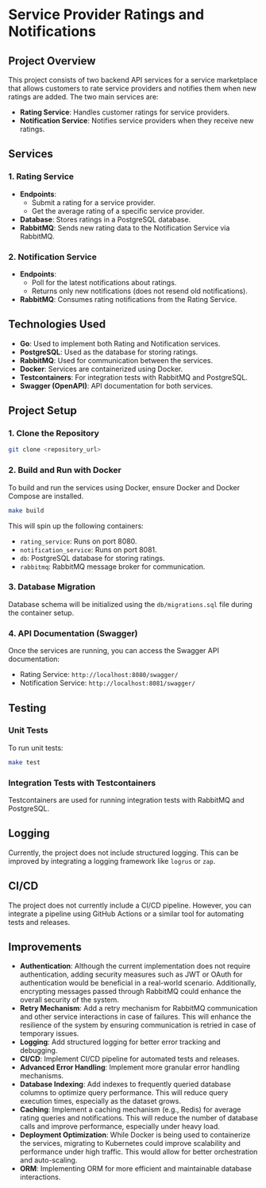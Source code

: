 
# Service Provider Ratings and Notifications

## Project Overview

This project consists of two backend API services for a service marketplace that allows customers to rate service providers and notifies them when new ratings are added. The two main services are:

- **Rating Service**: Handles customer ratings for service providers.
- **Notification Service**: Notifies service providers when they receive new ratings.

## Services

### 1. Rating Service
- **Endpoints**:
  - Submit a rating for a service provider.
  - Get the average rating of a specific service provider.
- **Database**: Stores ratings in a PostgreSQL database.
- **RabbitMQ**: Sends new rating data to the Notification Service via RabbitMQ.
  
### 2. Notification Service
- **Endpoints**:
  - Poll for the latest notifications about ratings.
  - Returns only new notifications (does not resend old notifications).
- **RabbitMQ**: Consumes rating notifications from the Rating Service.

## Technologies Used
- **Go**: Used to implement both Rating and Notification services.
- **PostgreSQL**: Used as the database for storing ratings.
- **RabbitMQ**: Used for communication between the services.
- **Docker**: Services are containerized using Docker.
- **Testcontainers**: For integration tests with RabbitMQ and PostgreSQL.
- **Swagger (OpenAPI)**: API documentation for both services.

## Project Setup

### 1. Clone the Repository
```bash
git clone <repository_url>
```

### 2. Build and Run with Docker
To build and run the services using Docker, ensure Docker and Docker Compose are installed.

```bash
make build
```

This will spin up the following containers:
- `rating_service`: Runs on port 8080.
- `notification_service`: Runs on port 8081.
- `db`: PostgreSQL database for storing ratings.
- `rabbitmq`: RabbitMQ message broker for communication.

### 3. Database Migration
Database schema will be initialized using the `db/migrations.sql` file during the container setup.

### 4. API Documentation (Swagger)
Once the services are running, you can access the Swagger API documentation:
- Rating Service: `http://localhost:8080/swagger/`
- Notification Service: `http://localhost:8081/swagger/`

## Testing

### Unit Tests
To run unit tests:
```bash
make test
```

### Integration Tests with Testcontainers
Testcontainers are used for running integration tests with RabbitMQ and PostgreSQL.

## Logging
Currently, the project does not include structured logging. This can be improved by integrating a logging framework like `logrus` or `zap`.

## CI/CD
The project does not currently include a CI/CD pipeline. However, you can integrate a pipeline using GitHub Actions or a similar tool for automating tests and releases.

## Improvements
- **Authentication**: Although the current implementation does not require authentication, adding security measures such as JWT or OAuth for authentication would be beneficial in a real-world scenario. Additionally, encrypting messages passed through RabbitMQ could enhance the overall security of the system.
- **Retry Mechanism**: Add a retry mechanism for RabbitMQ communication and other service interactions in case of failures. This will enhance the resilience of the system by ensuring communication is retried in case of temporary issues.
- **Logging**: Add structured logging for better error tracking and debugging.
- **CI/CD**: Implement CI/CD pipeline for automated tests and releases.
- **Advanced Error Handling**: Implement more granular error handling mechanisms.
- **Database Indexing**: Add indexes to frequently queried database columns to optimize query performance. This will reduce query execution times, especially as the dataset grows.
- **Caching**: Implement a caching mechanism (e.g., Redis) for average rating queries and notifications. This will reduce the number of database calls and improve performance, especially under heavy load.
- **Deployment Optimization**: While Docker is being used to containerize the services, migrating to Kubernetes could improve scalability and performance under high traffic. This would allow for better orchestration and auto-scaling.
- **ORM**: Implementing ORM for more efficient and maintainable database interactions.

